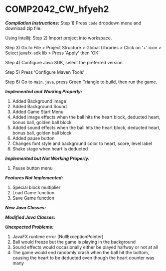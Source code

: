 # COMP2042_CW_hfyeh2

***Compilation Instructions:***
Step 1) Press `Code` dropdown menu and download zip file.

Using Intellij:
Step 2) Import project into workspace.

Step 3) Go to File > Project Structure > Global Libraries > Click on '+' icon > Select javafx-sdk lib > Press 'Apply' then 'OK'

Step 4) Configure Java SDK, select the preferred version

Step 5) Press 'Configure Maven Tools'

Step 6) Go to `Main.java`, press Green Triangle to build, then run the game.

***Implemented and Working Properly:***
1) Added Background Image
2) Added Background Sound
3) Added Game Start Menu
4) Added image effects when the ball hits the heart block, deducted heart, bonus ball, golden ball block
5) Added sound effects when the ball hits the heart block, deducted heart, bonus ball, golden ball block
6) Added pause button
7) Changes font style and background color to heart, score, level label
8) Shake stage when heart is deducted

***Implemented but Not Working Properly:***
1) Pause button menu

***Features Not Implemented:***
1) Special block multiplier
2) Load Game function
3) Save Game function

***New Java Classes:***

***Modified Java Classes:***

***Unexpected Problems:***
1) JavaFX runtime error (NullExceptionPointer)
2) Ball would freeze but the game is playing in the background
3) Sound effects would occasionally either be played halfway or not at all
4) The game would end randomly crash when the ball hit the bottom, causing the heart to be deducted even though the heart counter was many
